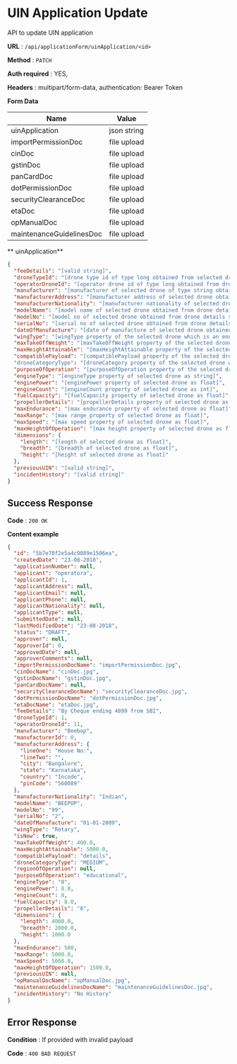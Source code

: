 # UIN Application Update

API to update UIN application

**URL** : `/api/applicationForm/uinApplication/<id>`

**Method** : `PATCH`

**Auth required** : YES,

**Headers** : multipart/form-data, authentication: Bearer Token

**Form Data**

| Name                       | Value                              |
| ---------------------------|------------------------------------|
| uinApplication             | json string                        |
| importPermissionDoc        | file upload                        |
| cinDoc                     | file upload                        |
| gstinDoc                   | file upload                        |
| panCardDoc                 | file upload                        |
| dotPermissionDoc           | file upload                        |
| securityClearanceDoc       | file upload                        |
| etaDoc                     | file upload                        |
| opManualDoc                | file upload                        |
| maintenanceGuidelinesDoc   | file upload                        |


** uinApplication**

```json
{
  "feeDetails": "[valid string]",
  "droneTypeId": "[drone type id of type long obtained from selected drone saved in the system]",
  "operatorDroneId": "[operator drone id of type long obtained from drone details saved in the system]",
  "manufacturer": "[manufacturer of selected drone of type string obtained from drone details saved in the system]",
  "manufacturerAddress": "[manufacturer address of selected drone obtained from drone details saved in the system]",
  "manufacturerNationality": "[manufacturer nationality of selected drone obtained from drone details saved in the system]",
  "modelName": "[model name of selected drone obtained from drone details saved in the system of type string]",
  "modelNo": "[model no of selected drone obtained from drone details saved in the system of type string]",
  "serialNo": "[serial no of selected drone obtained from drone details saved in the system of type string]",
  "dateOfManufacture": "[date of manufacture of selected drone obtained from drone details saved in the system]",
  "wingType": "[wingType property of the selected drone which is an enum [FIXED, ROTARY]]",
  "maxTakeOffWeight": "[maxTakeOffWeight property of the selected drone as float]",
  "maxHeightAttainable": "[maxHeightAttainable property of the selected drone as float]",
  "compatiblePayload": "[compatiblePayload property of the selected drone as string]"
  "droneCategoryType": "[droneCategory property of the selected drone which is one of ["MICRO", "SMALL", "MEDIUM", "LARGE"]]",
  "purposeOfOperation": "[purposeOfOperation property of the seleced drone as string]",
  "engineType": "[engineType property of selected drone as string]",
  "enginePower": "[enginePower property of selected drone as float]",
  "engineCount": "[engineCount property of selected drone as int]",
  "fuelCapacity": "[fuelCapacity property of selected drone as float]",
  "propellerDetails": "[propellerDetails property of selected drone as string]",
  "maxEndurance": "[max endurance property of selected drone as float]",
  "maxRange": "[max range property of selected drone as float]",
  "maxSpeed": "[max speed property of selected drone as float]",
  "maxHeightOfOperation": "[max height property of selected drone as float]",
  "dimensions": {
    "length": "[length of selected drone as float]",
    "breadth": "[breadth of selected drone as float]",
    "height": "[height of selected drone as float]"
  },
  "previousUIN": "[valid string]",
  "incidentHistory": "[valid string]"
}
```


## Success Response

**Code** : `200 OK`

**Content example**

```json
{
  "id": "5b7e70f2e5a4c9089e1506ea",
  "createdDate": "23-08-2018",
  "applicationNumber": null,
  "applicant": "operatora",
  "applicantId": 1,
  "applicantAddress": null,
  "applicantEmail": null,
  "applicantPhone": null,
  "applicantNationality": null,
  "applicantType": null,
  "submittedDate": null,
  "lastModifiedDate": "23-08-2018",
  "status": "DRAFT",
  "approver": null,
  "approverId": 0,
  "approvedDate": null,
  "approverComments": null,
  "importPermissionDocName": "importPermissionDoc.jpg",
  "cinDocName": "cinDoc.jpg",
  "gstinDocName": "gstinDoc.jpg",
  "panCardDocName": null,
  "securityClearanceDocName": "securityClearanceDoc.jpg",
  "dotPermissionDocName": "dotPermissionDoc.jpg",
  "etaDocName": "etaDoc.jpg",
  "feeDetails": "By Cheque ending 4899 from SBI",
  "droneTypeId": 1,
  "operatorDroneId": 11,
  "manufacturer": "Beebop",
  "manufacturerId": 0,
  "manufacturerAddress": {
    "lineOne": "House No:",
    "lineTwo": "",
    "city": "Bangalore",
    "state": "Karnataka",
    "country": "Incode",
    "pinCode": "560089"
  },
  "manufacturerNationality": "Indian",
  "modelName": "BEEPOP",
  "modelNo": "99",
  "serialNo": "2",
  "dateOfManufacture": "01-01-2009",
  "wingType": "Rotary",
  "isNew": true,
  "maxTakeOffWeight": 400.0,
  "maxHeightAttainable": 5000.0,
  "compatiblePayload": "details",
  "droneCategoryType": "MEDIUM",
  "regionOfOperation": null,
  "purposeOfOperation": "educational",
  "engineType": "8",
  "enginePower": 8.0,
  "engineCount": 8,
  "fuelCapacity": 8.0,
  "propellerDetails": "8",
  "dimensions": {
    "length": 4000.0,
    "breadth": 2000.0,
    "height": 1000.0
  },
  "maxEndurance": 500,
  "maxRange": 5000.0,
  "maxSpeed": 5000.0,
  "maxHeightOfOperation": 1500.0,
  "previousUIN": null,
  "opManualDocName": "opManualDoc.jpg",
  "maintenanceGuidelinesDocName": "maintenanceGuidelinesDoc.jpg",
  "incidentHistory": "No History"
}
```

## Error Response

**Condition** : If provided with invalid payload

**Code** : `400 BAD REQUEST`
